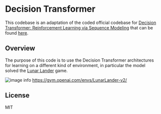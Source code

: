 
# Decision Transformer

This codebase is an adaptation of the coded official codebase for [Decision Transformer: Reinforcement Learning via Sequence Modeling](https://sites.google.com/berkeley.edu/decision-transformer) that can be found [here](https://github.com/kzl/decision-transformer).

## Overview

The purpose of this code is to use the Decision Transformer architectures for learning on a different kind of environment, in particular the model solved the [Lunar Lander](https://gym.openai.com/envs/LunarLander-v2/) game.

![image info](./architecture.png)
https://gym.openai.com/envs/LunarLander-v2/

## License

MIT
